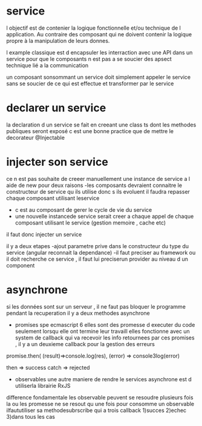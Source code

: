 # service

l objectif est de contenier la logique fonctionnelle et/ou technique de l  application.
Au contraire des composant qui ne doivent contenir la logique propre à la manipulation de leurs donnes.

l example classique est d encapsuler les interraction avec une API dans un service pour que le composants n est pas a se soucier des apsect technique lié a la communication

un composant sonsommant un service doit simplement appeler le service sans se soucier de ce qui est effectue et transformer par le service

# declarer un service

la declaration d un service se fait en creeant une class ts dont les methodes publiques seront exposé 
c est une bonne practice que de mettre le decorateur @Injectable

# injecter son service
ce n est pas souhaite de creeer manuellement une instance de service a l aide de new pour deux raisons
-les composants devraient connaitre le constructeur de service qu ils utilise donc s ils evoluent
il faudra repasser chaque composant utilisant leservice
- c est au composant de gerer le cycle de vie du service
- une nouvelle instancede service serait creer a chaque appel de chaque composant utilisant le service (gestion memoire , cache etc)

il faut donc injecter un service

il y a deux etapes
-ajout parametre prive dans le constructeur du type du service (angular reconnait la dependance)
-il faut preciser au framework ou il doit recherche ce service , il faut lui preciserun provider au niveau d un component

# asynchrone

si les données sont sur un serveur , il ne faut pas bloquer le programme pendant la recuperation il y a deux methodes asynchrone

- promises
spe ecmascript 6
elles sont des promesse d executer du code seulement lorsqu elle ont termine leur travaill
elles fonctionne avec un system de callback qui va recevoir les info retournees par ces promises , 
il y a un deuxieme callback pour la gestion des erreurs   

promise.then( (result)=>console.log(res),
               (error) => console3log(error)

then => success
catch => rejected



- observables
une autre maniere de rendre le services asynchrone est d utiliserla librairie RxJS

difference fondamentale les observable peuvent se resoudre plusieurs fois la ou les promesse ne se resout qu une fois
pour consomme un observable ilfaututiliser sa methodesubrscribe qui a trois callback 
1)succes
2)echec
3)dans tous les cas